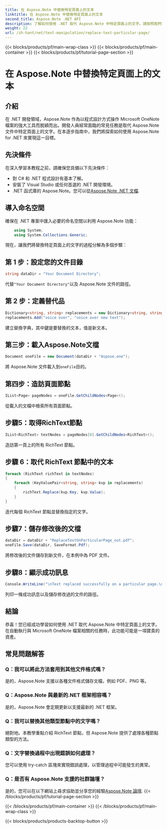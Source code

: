 ```yaml
---
title: 在 Aspose.Note 中替換特定頁面上的文本
linktitle: 在 Aspose.Note 中替換特定頁面上的文本
second_title: Aspose.Note .NET API
description: 了解如何使用 .NET 取代 Aspose.Note 中特定頁面上的文字。請按照我們的逐步指南進行高效率的文字操作。
weight: 22
url: /zh-hant/net/text-manipulation/replace-text-particular-page/
---
```


{{< blocks/products/pf/main-wrap-class >}}
{{< blocks/products/pf/main-container >}}
{{< blocks/products/pf/tutorial-page-section >}}

# 在 Aspose.Note 中替換特定頁面上的文本

## 介紹
在 .NET 開發領域，Aspose.Note 作為以程式設計方式操作 Microsoft OneNote 檔案的強大工具而脫穎而出。開發人員經常面臨的常見任務是取代 Aspose.Note 文件中特定頁面上的文字。在本逐步指南中，我們將探索如何使用 Aspose.Note for .NET 來實現這一目標。
## 先決條件
在深入學習本教程之前，請確保您具備以下先決條件：
- 對 C# 和 .NET 程式設計有基本了解。
- 安裝了 Visual Studio 或任何首選的 .NET 開發環境。
-  .NET 函式庫的 Aspose.Note。您可以從[Aspose.Note .NET 文檔](https://reference.aspose.com/note/net/).
## 導入命名空間
確保在 .NET 專案中匯入必要的命名空間以利用 Aspose.Note 功能：
```csharp
    using System;
    using System.Collections.Generic;
```
現在，讓我們將替換特定頁面上的文字的過程分解為多個步驟：
## 第 1 步：設定您的文件目錄
```csharp
string dataDir = "Your Document Directory";
```
代替`"Your Document Directory"`以及 Aspose.Note 文件的路徑。
## 第 2 步：定義替代品
```csharp
Dictionary<string, string> replacements = new Dictionary<string, string>();
replacements.Add("voice over", "voice over new text");
```
建立替換字典，其中鍵是要替換的文本，值是新文本。
## 第三步：載入Aspose.Note文檔
```csharp
Document oneFile = new Document(dataDir + "Aspose.one");
```
將 Aspose.Note 文件載入到`oneFile`目的。
## 第四步：造訪頁面節點
```csharp
IList<Page> pageNodes = oneFile.GetChildNodes<Page>();
```
從載入的文檔中檢索所有頁面節點。
## 步驟5：取得RichText節點
```csharp
IList<RichText> textNodes = pageNodes[0].GetChildNodes<RichText>();
```
造訪第一頁上的所有 RichText 節點。
## 步驟 6：取代 RichText 節點中的文本
```csharp
foreach (RichText richText in textNodes)
{
    foreach (KeyValuePair<string, string> kvp in replacements)
    {
        richText.Replace(kvp.Key, kvp.Value);
    }
}
```
迭代每個 RichText 節點並替換指定的文字。
## 步驟7：儲存修改後的文檔
```csharp
dataDir = dataDir + "ReplaceTextOnParticularPage_out.pdf";
oneFile.Save(dataDir, SaveFormat.Pdf);
```
將修改後的文件儲存到新文件，在本例中為 PDF 文件。
## 步驟8：顯示成功訊息
```csharp
Console.WriteLine("\nText replaced successfully on a particular page.\nFile saved at " + dataDir);
```
列印一條成功訊息以及儲存修改過的文件的路徑。
## 結論
恭喜！您已經成功學習如何使用 .NET 取代 Aspose.Note 中特定頁面上的文字。在自動執行與 Microsoft OneNote 檔案相關的任務時，此功能可能是一項寶貴的資產。
## 常見問題解答
### Q：我可以將此方法套用到其他文件格式嗎？
是的，Aspose.Note 支援以各種文件格式儲存文檔，例如 PDF、PNG 等。
### Q：Aspose.Note 與最新的.NET 框架相容嗎？
是的，Aspose.Note 會定期更新以支援最新的 .NET 框架。
### Q：我可以替換其他類型節點中的文字嗎？
絕對地。本教學重點介紹 RichText 節點，但 Aspose.Note 提供了處理各種節點類型的方法。
### Q：文字替換過程中出現錯誤如何處理？
您可以使用 try-catch 區塊來實現錯誤處理，以管理過程中可能發生的異常。
### Q：是否有 Aspose.Note 支援的社群論壇？
是的，您可以在以下網站上尋求協助並分享您的經驗[Aspose.Note 論壇](https://forum.aspose.com/c/note/28).
{{< /blocks/products/pf/tutorial-page-section >}}

{{< /blocks/products/pf/main-container >}}
{{< /blocks/products/pf/main-wrap-class >}}

{{< blocks/products/products-backtop-button >}}
